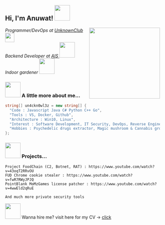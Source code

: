 <h2> Hi, I'm Anuwat! <img src="http://25.media.tumblr.com/tumblr_mam03eoOQK1rnwo2vo1_400.gif" width="50"></h2>
<img align='right' src="https://media2.giphy.com/media/3oKIPEnIVoeC3iq1Y4/giphy.gif" width="230">
<p><em>Programmer/DevOps at <a href="https://unknownclub.net/">UnknownClub </a><img src="https://vcf.mycareersfuture.gov.sg/resources/occupation-insights/img/bio_ae.gif" width="30"></br>Backend Developer at <a href="https://www.ais.co.th/">AIS </a><img src="https://2.bp.blogspot.com/-n_u9F9hkdVw/WDZaRz5-lCI/AAAAAAAEKPQ/ZynrlXcaDWUJmoRD9CqZVOZwL4KWTFRnQCLcB/s1600/AF003777_03.gif" width="50">
 </br>Indoor gardener <img src="https://i.pinimg.com/originals/e8/88/d4/e888d4feff8fd5ff63a965471a94b874.gif" width="50">
 
</em></p>

### <img src="https://media3.giphy.com/media/1NYkJ0wTvncdXV5dN5/source.gif" width="50"> A little more about me...  

```csharp
string[] un4ckn0wl3z = new string[] { 
  "Code : Javascript Java C# Python C++ Go", 
  "Tools : VS, Docker, Github", 
  "Architecture : Win10, Linux", 
  "Interest : Software Development, IT Security, DevOps, Reverse Engineer",
  "Hobbies : Psychedelic drugs extractor, Magic mushroom & Cannabis growing"
};
```

### <img src="https://media2.giphy.com/media/3oKIPnAiaMCws8nOsE/200.gif" width="50"> Projects...

```
Project FoodChain (C2, Botnet, RAT) : https://www.youtube.com/watch?v=43oqT2RRvOU
FUD Chrome cookie stealer : https://www.youtube.com/watch?v=fwR7RWyJPJQ
PointBlank MoMzGames license patcher : https://www.youtube.com/watch?v=4wwEld2qRuE

And much more private security tools
```


<p> <img src="https://c.tenor.com/9Hiuq_uczMcAAAAi/counting-money-trouble.gif" width="50"> Wanna hire me? visit here for my CV -> <a href="https://un4ckn0wl3z.github.io/devportfolio/" target="_blank">click</a> </p>
